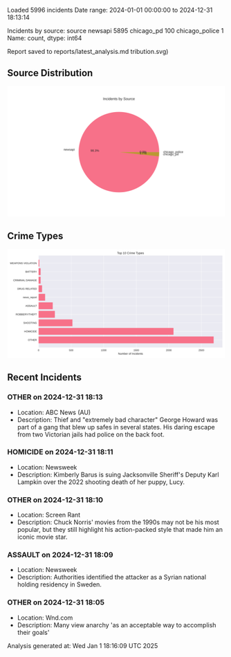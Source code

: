 
Loaded 5996 incidents
Date range: 2024-01-01 00:00:00 to 2024-12-31 18:13:14

Incidents by source:
source
newsapi           5895
chicago_pd         100
chicago_police       1
Name: count, dtype: int64

Report saved to reports/latest_analysis.md
tribution.svg)

## Source Distribution
![Source Distribution](images/source_distribution.svg)

## Crime Types
![Crime Types](images/crime_types.svg)

## Recent Incidents

### OTHER on 2024-12-31 18:13
- Location: ABC News (AU)
- Description: Thief and "extremely bad character" George Howard was part of a gang that blew up safes in several states. His daring escape from two Victorian jails had police on the back foot.


### HOMICIDE on 2024-12-31 18:11
- Location: Newsweek
- Description: Kimberly Barus is suing Jacksonville Sheriff's Deputy Karl Lampkin over the 2022 shooting death of her puppy, Lucy.


### OTHER on 2024-12-31 18:10
- Location: Screen Rant
- Description: Chuck Norris' movies from the 1990s may not be his most popular, but they still highlight his action-packed style that made him an iconic movie star.


### ASSAULT on 2024-12-31 18:09
- Location: Newsweek
- Description: Authorities identified the attacker as a Syrian national holding residency in Sweden.


### OTHER on 2024-12-31 18:05
- Location: Wnd.com
- Description: Many view anarchy 'as an acceptable way to accomplish their goals'

Analysis generated at: Wed Jan  1 18:16:09 UTC 2025
